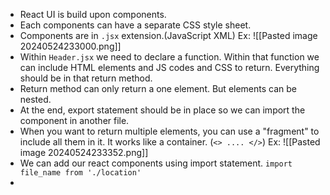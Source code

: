 - React UI is build upon components.
- Each components can have a separate CSS style sheet. 
- Components are in `.jsx` extension.(JavaScript XML)
Ex: 
![[Pasted image 20240524233000.png]]
- Within `Header.jsx` we need to  declare a function. Within that function we can include HTML elements and JS codes and CSS to return. Everything should be in that return method. 
- Return method can only return a one element. But elements can be nested. 
- At the end, export statement should be in place so we can import the component in another file.
- When you want to return multiple elements, you can use a "fragment" to include all them in it. It works like a container. (`<> .... </>`)
Ex: 
![[Pasted image 20240524233352.png]]
- We can add our react components using import statement. 
`import file_name from './location'`
- 